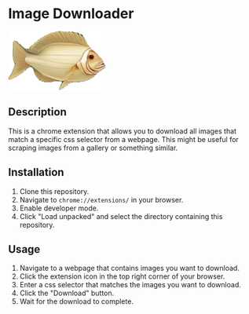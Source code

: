 # Image Downloader
![icon](/assets/icon.png)

## Description
This is a chrome extension that allows you to download all images that match a specific css selector from a webpage. This might be useful for scraping images from a gallery or something similar.

## Installation
1. Clone this repository.
2. Navigate to `chrome://extensions/` in your browser.
3. Enable developer mode.
4. Click "Load unpacked" and select the directory containing this repository.


## Usage
1. Navigate to a webpage that contains images you want to download.
2. Click the extension icon in the top right corner of your browser.
3. Enter a css selector that matches the images you want to download.
4. Click the "Download" button.
5. Wait for the download to complete.


